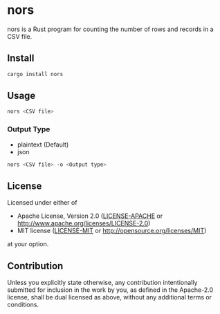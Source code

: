 # nors

nors is a Rust program for counting the number of rows and records in a CSV file.

## Install

```sh
cargo install nors
```

## Usage

```sh
nors <CSV file>
```
### Output Type

* plaintext (Default)
* json

```sh
nors <CSV file> -o <Output type>
```

## License

Licensed under either of

 * Apache License, Version 2.0
   ([LICENSE-APACHE](LICENSE-APACHE) or http://www.apache.org/licenses/LICENSE-2.0)
 * MIT license
   ([LICENSE-MIT](LICENSE-MIT) or http://opensource.org/licenses/MIT)

at your option.

## Contribution

Unless you explicitly state otherwise, any contribution intentionally submitted
for inclusion in the work by you, as defined in the Apache-2.0 license, shall be
dual licensed as above, without any additional terms or conditions.
